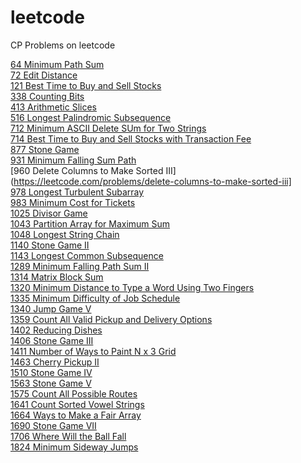 # leetcode
CP Problems on leetcode

[64 Minimum Path Sum](https://leetcode.com/problems/minimum-path-sum)<br />
[72 Edit Distance](https://leetcode.com/problems/edit-distance)<br />
[121 Best Time to Buy and Sell Stocks](https://leetcode.com/problems/best-time-to-buy-and-sell-stock)<br />
[338 Counting Bits](https://leetcode.com/problems/counting-bits)<br />
[413 Arithmetic Slices](https://leetcode.com/problems/arithmetic-slices)<br />
[516 Longest Palindromic Subsequence](https://leetcode.com/problems/longest-palindromic-subsequence)</br>
[712 Minimum ASCII Delete SUm for Two Strings](https://leetcode.com/problems/minimum-ascii-delete-sum-for-two-strings)<br />
[714 Best Time to Buy and Sell Stocks with Transaction Fee](https://leetcode.com/problems/best-time-to-buy-and-sell-stock-with-transaction-fee)<br />
[877 Stone Game](https://leetcode.com/problems/stone-game)<br />
[931 Minimum Falling Sum Path](https://leetcode.com/problems/minimum-falling-path-sum)<br />
[960 Delete Columns to Make Sorted III](https://leetcode.com/problems/delete-columns-to-make-sorted-iii]<br/>
[978 Longest Turbulent Subarray](https://leetcode.com/problems/longest-turbulent-subarray)<br />
[983 Minimum Cost for Tickets](https://leetcode.com/problems/minimum-cost-for-tickets)<br />
[1025 Divisor Game](https://leetcode.com/problems/divisor-game)<br />
[1043 Partition Array for Maximum Sum](https://leetcode.com/problems/partition-array-for-maximum-sum)<br />
[1048 Longest String Chain](https://leetcode.com/problems/longest-string-chain)<br/>
[1140 Stone Game II](https://leetcode.com/problems/stone-game-ii)<br />
[1143 Longest Common Subsequence](https://leetcode.com/problems/longest-common-subsequence)<br />
[1289 Minimum Falling Path Sum II](https://leetcode.com/problems/minimum-falling-path-sum-ii)<br />
[1314 Matrix Block Sum](https://leetcode.com/problems/matrix-block-sum)<br />
[1320 Minimum Distance to Type a Word Using Two Fingers](https://leetcode.com/problems/minimum-distance-to-type-a-word-using-two-fingers)<br />
[1335 Minimum Difficulty of Job Schedule](https://leetcode.com/problems/minimum-difficulty-of-a-job-schedule)<br />
[1340 Jump Game V](https://leetcode.com/problems/jump-game-v)<br />
[1359 Count All Valid Pickup and Delivery Options](https://leetcode.com/problems/count-all-valid-pickup-and-delivery-options)<br/>
[1402 Reducing Dishes](https://leetcode.com/problems/reducing-dishes)<br />
[1406 Stone Game III](https://leetcode.com/problems/stone-game-iii)<br />
[1411 Number of Ways to Paint N x 3 Grid](https://leetcode.com/problems/number-of-ways-to-paint-n-3-grid)<br />
[1463 Cherry Pickup II](https://leetcode.com/problems/cherry-pickup-ii)<br />
[1510 Stone Game IV](https://leetcode.com/problems/stone-game-iv)<br />
[1563 Stone Game V](https://leetcode.com/problems/stone-game-v)<br />
[1575 Count All Possible Routes](https://leetcode.com/problems/count-all-possible-routes)<br />
[1641 Count Sorted Vowel Strings](https://leetcode.com/problems/count-sorted-vowel-strings)<br />
[1664 Ways to Make a Fair Array](https://leetcode.com/problems/ways-to-make-a-fair-array)<br />
[1690 Stone Game VII](https://leetcode.com/problems/stone-game-vii)<br />
[1706 Where Will the Ball Fall](https://leetcode.com/problems/where-will-the-ball-fall)<br />
[1824 Minimum Sideway Jumps](https://leetcode.com/problems/minimum-sideway-jumps/)<br />

